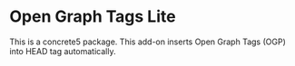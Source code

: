 # Open Graph Tags Lite


This is a concrete5 package.
This add-on inserts Open Graph Tags (OGP) into HEAD tag automatically.